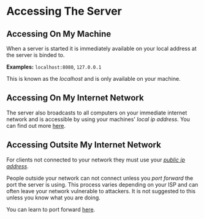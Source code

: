 ---
---
# Accessing The Server

<!-- local -->
## Accessing On My Machine

When a server is started it is immediately available on your local address at the server is binded to.

**Examples:** `localhost:8080`, `127.0.0.1`

This is known as the *localhost* and is only available on your machine.

<!-- network -->
## Accessing On My Internet Network

The server also broadcasts to all computers on your immediate internet network and is accessible by using your machines' *local ip address*. You can find out more [here](https://www.google.com/search?q=How+to+find+my+local+ip+address).

<!-- public -->
## Accessing Outsite My Internet Network

For clients not connected to your network they must use your [*public ip address*](https://www.whatismyip.com/what-is-my-public-ip-address). 

People outside your network can not connect unless you *port forward* the port the server is using. This process varies depending on your ISP and can often leave your network vulnerable to attackers. It is not suggested to this unless you know what you are doing.

You can learn to port forward [here](https://www.google.com/search?q=How+to+port+forward).